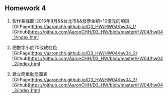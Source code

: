## Homework 4

1. 製作長條圖-2016年8月&&台北市&&發票金額>10億元的項目  
  [GitPage]https://aaronchh.github.io/D3_HW/HW04/hw04_1/  
  [Github]https://github.com/AaronCHH/D3_HW/blob/master/HW04/hw04_1/index.html  

2. 把數字小於70改成紅色  
  [GitPage]https://aaronchh.github.io/D3_HW/HW04/hw04_2/  
  [Github]https://github.com/AaronCHH/D3_HW/blob/master/HW04/hw04_2/index.html  

3. 建立簡單動態圖表  
  [GitPage]https://aaronchh.github.io/D3_HW/HW04/hw04_3/  
  [Github]https://github.com/AaronCHH/D3_HW/blob/master/HW04/hw04_3/index.html  
